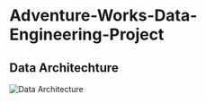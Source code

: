 # Adventure-Works-Data-Engineering-Project

## Data Architechture

![Data Architecture](https://github.com/user-attachments/assets/aea3b198-9d7f-4be8-bc71-c17289928cc6)
